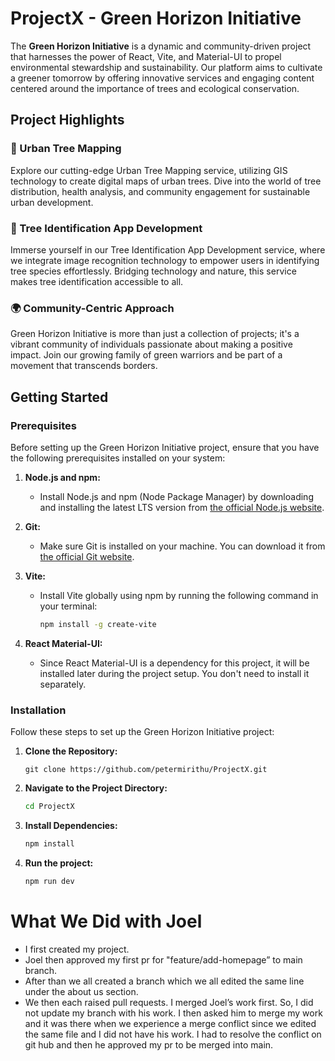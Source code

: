 # ProjectX - Green Horizon Initiative
The **Green Horizon Initiative** is a dynamic and community-driven project that harnesses the power of React, Vite, and Material-UI to propel environmental stewardship and sustainability. Our platform aims to cultivate a greener tomorrow by offering innovative services and engaging content centered around the importance of trees and ecological conservation.

## Project Highlights
### 🌿 Urban Tree Mapping
Explore our cutting-edge Urban Tree Mapping service, utilizing GIS technology to create digital maps of urban trees. Dive into the world of tree distribution, health analysis, and community engagement for sustainable urban development.

### 📱 Tree Identification App Development
Immerse yourself in our Tree Identification App Development service, where we integrate image recognition technology to empower users in identifying tree species effortlessly. Bridging technology and nature, this service makes tree identification accessible to all.

### 🌍 Community-Centric Approach
Green Horizon Initiative is more than just a collection of projects; it's a vibrant community of individuals passionate about making a positive impact. Join our growing family of green warriors and be part of a movement that transcends borders.

## Getting Started

### Prerequisites
Before setting up the Green Horizon Initiative project, ensure that you have the following prerequisites installed on your system:
1. **Node.js and npm:**
   - Install Node.js and npm (Node Package Manager) by downloading and installing the latest LTS version from [the official Node.js website](https://nodejs.org/).
2. **Git:**
   - Make sure Git is installed on your machine. You can download it from [the official Git website](https://git-scm.com/).

3. **Vite:**
   - Install Vite globally using npm by running the following command in your terminal:
     ```bash
     npm install -g create-vite
     ```

4. **React Material-UI:**
   - Since React Material-UI is a dependency for this project, it will be installed later during the project setup. You don't need to install it separately.

### Installation

Follow these steps to set up the Green Horizon Initiative project:

1. **Clone the Repository:**
   ```
   git clone https://github.com/petermirithu/ProjectX.git
   ```

2. **Navigate to the Project Directory:**
   ```bash
   cd ProjectX
   ```

3. **Install Dependencies:**
   ```bash
   npm install
   ```
4. **Run the project:**
   ```bash
   npm run dev
   ```
# What We Did with Joel
- I first created my project.
- Joel then approved my first pr for "feature/add-homepage” to main branch.
- After than we all created a branch which we all edited the same line under the about us section.
- We then each raised pull requests. I merged Joel’s work first. So, I did not update my branch with his work. I then asked him to merge my work and it was there when we experience a merge conflict since we edited the same file and I did not have his work.
I had to resolve the conflict on git hub and then he approved my pr to be merged into main.
